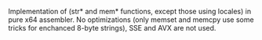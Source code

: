 Implementation of <cstring> (str* and mem* functions,  except those using locales) in pure x64 assembler. No optimizations (only memset and memcpy use some tricks for enchanced 8-byte strings), SSE and AVX are not used.